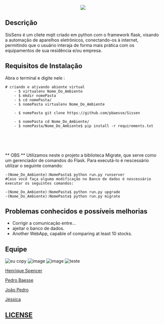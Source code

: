 
 <p align="center">
 <img src="https://user-images.githubusercontent.com/19451652/32145284-6ef08954-bca4-11e7-8a40-477851132390.png">
 <p/> 


**Descrição**
------------------
SisSens é um cliete mqtt criado em python com o framework flask, visando a automação de aparelhos eletrônicos, conectando-os à internet, permitindo que o usuário interaja de forma mais prática com os equipamentos de sua residência e/ou empresa.

**Requisitos de Instalação**
------------------
Abra o terminal e digite nele :

	# criando e ativando abiente virtual
        - $ virtualenv Nome_Do_Ambiente 
        - $ mkdir nomePasta
        - $ cd nomePasta/
        - $ nomePasta virtualenv Nome_Do_Ambiente

        - $ nomePasta git clone https://github.com/pbaesse/Sissen 

        - $ nomePasta cd Nome_Do_Ambiente/
        - $ nomePasta/Nome_Do_Ambiente$ pip install -r requirements.txt
	
<br/><br/><br/>	

** OBS **
Utilizamos neste o projeto a biblioteca Migrate, que serve como um gerenciador de comandos do Flask.
Para executá-lo é nescessário utilizar o seguinte comando:
	
	-(Nome_Do_Ambiente):NomePasta$ python run.py runserver	
	#Caso você faça alguma modificação no Banco de dados é nescessário executar os seguintes comandos:

	-(Nome_Do_Ambiente):NomePasta$ python run.py upgrade
	-(Nome_Do_Ambiente):NomePasta$ python run.py migrate 


**Problemas conhecidos e possíveis melhorias**
----------------------------------------------

- Corrigir a comunicação entre...
- ajeitar o banco de dados.
- Another WebApp, capable of comparing at least 10 stocks.

## Equipe
![eu copy](https://user-images.githubusercontent.com/19451652/30993612-2d93c5f6-a486-11e7-93ad-282acad1fb00.jpg)
![image](https://user-images.githubusercontent.com/19451652/32110732-a883b50c-bb0e-11e7-900b-a198478c4ca6.png)
![image](https://user-images.githubusercontent.com/19451652/32110626-59cf2432-bb0e-11e7-859a-1938fbe62ff8.png)
![teste](https://user-images.githubusercontent.com/19451652/30993633-3b64298c-a486-11e7-9c57-3bb67943e92e.jpg)
<br />
 
<a href="https://github.com/henriqueSpencer">Henrique Spencer</a>

<a href="https://github.com/pbaesse">Pedro Baesse</a>      

<a href="https://github.com/JoaoPedroSantosAlves">João Pedro</a>

<a href="https://github.com/jessicakaroline">Jéssica</a>

## [LICENSE](https://github.com/henriqueSpencer/Sissens/blob/master/LICENSE)
